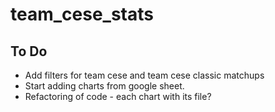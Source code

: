 # team_cese_stats
## To Do
* Add filters for team cese and team cese classic matchups
* Start adding charts from google sheet.
* Refactoring of code - each chart with its file?
